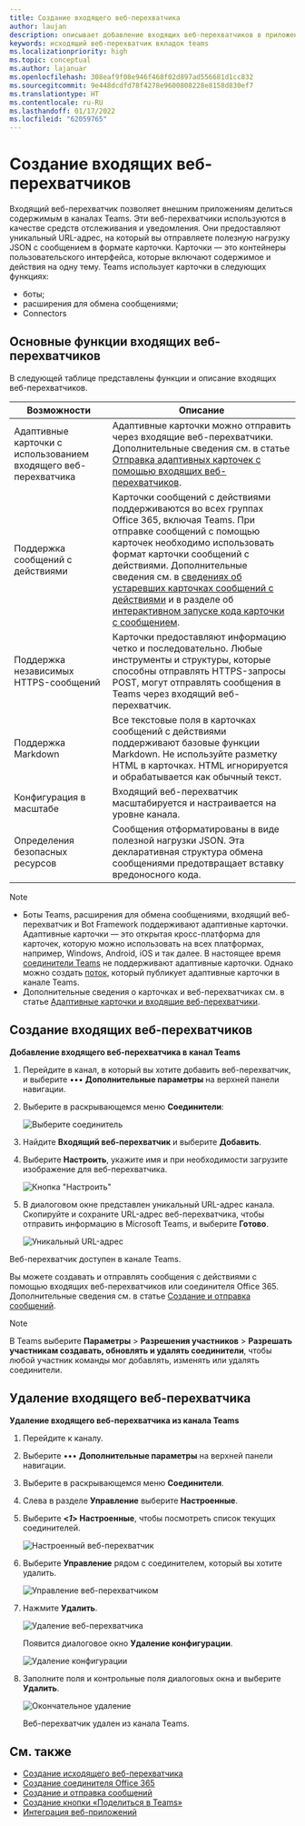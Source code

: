 ```yaml
---
title: Создание входящего веб-перехватчика
author: laujan
description: описывает добавление входящих веб-перехватчиков в приложении Teams и публикацию внешних запросов в Teams со входящими веб-перехватчиками
keywords: исходящий веб-перехватчик вкладок teams
ms.localizationpriority: high
ms.topic: conceptual
ms.author: lajanuar
ms.openlocfilehash: 308eaf9f08e946f468f02d897ad556681d1cc832
ms.sourcegitcommit: 9e448dcdfd78f4278e9600808228e8158d830ef7
ms.translationtype: HT
ms.contentlocale: ru-RU
ms.lasthandoff: 01/17/2022
ms.locfileid: "62059765"
---
```

# <a name="create-incoming-webhook"></a>Создание входящих веб-перехватчиков

Входящий веб-перехватчик позволяет внешним приложениям делиться содержимым в каналах Teams. Эти веб-перехватчики используются в качестве средств отслеживания и уведомления. Они предоставляют уникальный URL-адрес, на который вы отправляете полезную нагрузку JSON с сообщением в формате карточки. Карточки — это контейнеры пользовательского интерфейса, которые включают содержимое и действия на одну тему. Teams использует карточки в следующих функциях:

* боты;
* расширения для обмена сообщениями;
* Connectors

## <a name="key-features-of-incoming-webhook"></a>Основные функции входящих веб-перехватчиков

В следующей таблице представлены функции и описание входящих веб-перехватчиков.

| Возможности | Описание |
| ------- | ----------- |
|Адаптивные карточки с использованием входящего веб-перехватчика|Адаптивные карточки можно отправить через входящие веб-перехватчики. Дополнительные сведения см. в статье [Отправка адаптивных карточек с помощью входящих веб-перехватчиков](../../webhooks-and-connectors/how-to/connectors-using.md#send-adaptive-cards-using-an-incoming-webhook).|
|Поддержка сообщений с действиями|Карточки сообщений с действиями поддерживаются во всех группах Office 365, включая Teams. При отправке сообщений с помощью карточек необходимо использовать формат карточки сообщений с действиями. Дополнительные сведения см. в [сведениях об устаревших карточках сообщений с действиями](/outlook/actionable-messages/message-card-reference) и в разделе об [интерактивном запуске кода карточки с сообщением](https://messagecardplayground.azurewebsites.net).|
|Поддержка независимых HTTPS-сообщений|Карточки предоставляют информацию четко и последовательно. Любые инструменты и структуры, которые способны отправлять HTTPS-запросы POST, могут отправлять сообщения в Teams через входящий веб-перехватчик.|
|Поддержка Markdown|Все текстовые поля в карточках сообщений с действиями поддерживают базовые функции Markdown. Не используйте разметку HTML в карточках. HTML игнорируется и обрабатывается как обычный текст.|
|Конфигурация в масштабе|Входящий веб-перехватчик масштабируется и настраивается на уровне канала.|
|Определения безопасных ресурсов|Сообщения отформатированы в виде полезной нагрузки JSON. Эта декларативная структура обмена сообщениями предотвращает вставку вредоносного кода.|

> [!NOTE]
> * Боты Teams, расширения для обмена сообщениями, входящий веб-перехватчик и Bot Framework поддерживают адаптивные карточки. Адаптивные карточки — это открытая кросс-платформа для карточек, которую можно использовать на всех платформах, например, Windows, Android, iOS и так далее. В настоящее время [соединители Teams](../../webhooks-and-connectors/how-to/connectors-creating.md) не поддерживают адаптивные карточки. Однако можно создать [поток](https://flow.microsoft.com/blog/microsoft-flow-in-microsoft-teams/), который публикует адаптивные карточки в канале Teams.
> * Дополнительные сведения о карточках и веб-перехватчиках см. в статье [Адаптивные карточки и входящие веб-перехватчики](~/task-modules-and-cards/what-are-cards.md#adaptive-cards-and-incoming-webhooks).

## <a name="create-incoming-webhook"></a>Создание входящих веб-перехватчиков

**Добавление входящего веб-перехватчика в канал Teams**

1. Перейдите в канал, в который вы хотите добавить веб-перехватчик, и выберите &#8226;&#8226;&#8226; **Дополнительные параметры** на верхней панели навигации.
1. Выберите в раскрывающемся меню **Соединители**:

    ![Выберите соединитель](~/assets/images/connectors.png)

1. Найдите **Входящий веб-перехватчик** и выберите **Добавить**.
1. Выберите **Настроить**, укажите имя и при необходимости загрузите изображение для веб-перехватчика.

    ![Кнопка "Настроить"](~/assets/images/configure.png)

1. В диалоговом окне представлен уникальный URL-адрес канала. Скопируйте и сохраните URL-адрес веб-перехватчика, чтобы отправить информацию в Microsoft Teams, и выберите **Готово**.

    ![Уникальный URL-адрес](~/assets/images/url.png)

Веб-перехватчик доступен в канале Teams.

Вы можете создавать и отправлять сообщения с действиями с помощью входящих веб-перехватчиков или соединителя Office 365. Дополнительные сведения см. в статье [Создание и отправка сообщений](~/webhooks-and-connectors/how-to/connectors-using.md).

> [!NOTE]
> В Teams выберите **Параметры** > **Разрешения участников** > **Разрешать участникам создавать, обновлять и удалять соединители**, чтобы любой участник команды мог добавлять, изменять или удалять соединители.

## <a name="remove-incoming-webhook"></a>Удаление входящего веб-перехватчика

**Удаление входящего веб-перехватчика из канала Teams**

1. Перейдите к каналу.
1. Выберите &#8226;&#8226;&#8226; **Дополнительные параметры** на верхней панели навигации.
1. Выберите в раскрывающемся меню **Соединители**.
1. Слева в разделе **Управление** выберите **Настроенные**.
1. Выберите **<*1*> Настроенные**, чтобы посмотреть список текущих соединителей.

    ![Настроенный веб-перехватчик](~/assets/images/configured.png)

1. Выберите **Управление** рядом с соединителем, который вы хотите удалить.

    ![Управление веб-перехватчиком](~/assets/images/manage.png)

1. Нажмите **Удалить**.

    ![Удаление веб-перехватчика](~/assets/images/remove.png)

    Появится диалоговое окно **Удаление конфигурации**.

    ![Удаление конфигурации](~/assets/images/removeconfiguration.png)

1. Заполните поля и контрольные поля диалоговых окна и выберите **Удалить**.

    ![Окончательное удаление](~/assets/images/finalremove.png)

    Веб-перехватчик удален из канала Teams.

## <a name="see-also"></a>См. также

* [Создание исходящего веб-перехватчика](~/webhooks-and-connectors/how-to/add-outgoing-webhook.md)
* [Создание соединителя Office 365](~/webhooks-and-connectors/how-to/connectors-creating.md)
* [Создание и отправка сообщений](~/webhooks-and-connectors/how-to/connectors-using.md)
* [Создание кнопки «Поделиться в Teams»](../../concepts/build-and-test/share-to-teams.md#create-share-to-teams-button)
* [Интеграция веб-приложений](~/samples/integrate-web-apps-overview.md)

